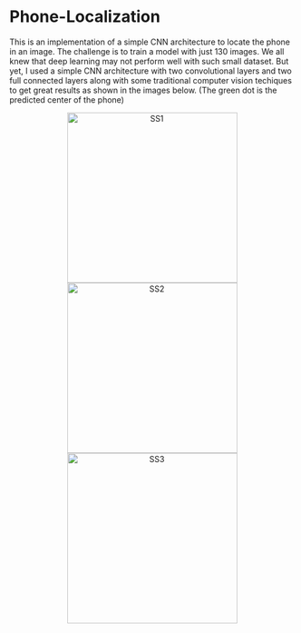# Phone-Localization
This is an implementation of a simple CNN architecture to locate the phone in an image. The challenge is to train a model with just 130 images. We all knew that deep learning may not perform well with such small dataset. But yet, I used a simple CNN architecture with two convolutional layers and two full connected layers along with some traditional computer vision techiques to get great results as shown in the images below. (The green dot is the predicted center of the phone)

<p align="center">
  <img width="300" alt="SS1" src="https://user-images.githubusercontent.com/35612880/68648670-cc476e80-04d5-11ea-98f9-413bc2ddfccd.png"> <img width="300" alt="SS2" src="https://user-images.githubusercontent.com/35612880/68648676-d4071300-04d5-11ea-8cfb-df40cf6add2e.png"> <img width="300" alt="SS3" src="https://user-images.githubusercontent.com/35612880/68648688-dbc6b780-04d5-11ea-9baf-a21af8d9344e.png">
</p>
